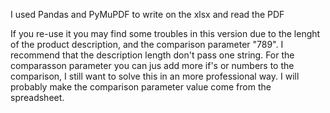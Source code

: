I used Pandas and PyMuPDF to write on the xlsx and read the PDF

If you re-use it you may find some troubles in this version due to the lenght of the product description, and the comparison parameter "789".
I recommend that the description length don't pass one string.
For the comparasson parameter you can jus add more if's or numbers to the comparison, I still want to solve this in an more professional way.
I will probably make the comparison parameter value come from the spreadsheet. 
